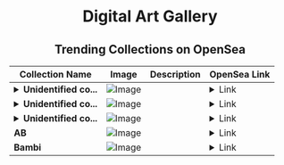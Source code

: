 <div align="center">

# Digital Art Gallery

## Trending Collections on OpenSea

| Collection Name                       | Image                                                                                     | Description                       | OpenSea Link                                                                                          |
|---------------------------------------|-------------------------------------------------------------------------------------------|-----------------------------------|--------------------------------------------------------------------------------------------------------|
| **<details><summary>Unidentified co...</summary>Unidentified contract 33a05903-35a7-4a53-831f-63b819c4d237</details>** | ![Image](https://i.seadn.io/s/raw/files/654b7e9c6f93abe8d20f6c1ead4af558.png?w=500&auto=format?w=200&auto=format) |  | <details><summary>Link</summary>[Unidentified contract 33a05903-35a7-4a53-831f-63b819c4d237](https://opensea.io/collection/unidentified-contract-33a05903-35a7-4a53-831f-63b8)</details> |
| **<details><summary>Unidentified co...</summary>Unidentified contract 9f5fbacc-0ec2-455a-b3e7-5a0c0f9d69e3</details>** | ![Image](https://i.seadn.io/s/raw/files/654b7e9c6f93abe8d20f6c1ead4af558.png?w=500&auto=format?w=200&auto=format) |  | <details><summary>Link</summary>[Unidentified contract 9f5fbacc-0ec2-455a-b3e7-5a0c0f9d69e3](https://opensea.io/collection/unidentified-contract-9f5fbacc-0ec2-455a-b3e7-5a0c)</details> |
| **<details><summary>Unidentified co...</summary>Unidentified contract 1d43265b-3362-4838-a141-5dd6d25ce692</details>** | ![Image](https://i.seadn.io/s/raw/files/654b7e9c6f93abe8d20f6c1ead4af558.png?w=500&auto=format?w=200&auto=format) |  | <details><summary>Link</summary>[Unidentified contract 1d43265b-3362-4838-a141-5dd6d25ce692](https://opensea.io/collection/unidentified-contract-1d43265b-3362-4838-a141-5dd6)</details> |
| **AB** | ![Image](https://i.seadn.io/s/raw/files/2e51f0ced806697ab50f64bcf41b01fe.jpg?w=500&auto=format?w=200&auto=format) |  | <details><summary>Link</summary>[AB](https://opensea.io/collection/ab-2238)</details> |
| **Bambi** | ![Image](https://i.seadn.io/s/raw/files/0cee8fbde1de70838250b38d74280a37.png?w=500&auto=format?w=200&auto=format) |  | <details><summary>Link</summary>[Bambi](https://opensea.io/collection/bambi-29)</details> |

</div>